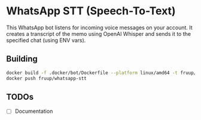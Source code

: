 # WhatsApp STT (Speech-To-Text)

This WhatsApp bot listens for incoming voice messages on your account.
It creates a transcript of the memo using OpenAI Whisper and sends it to the specified chat (using ENV vars).

## Building

```sh
docker build -f .docker/bot/Dockerfile --platform linux/amd64 -t fruup/whatsapp-stt .
docker push fruup/whatsapp-stt
```

## TODOs

- [ ] Documentation

